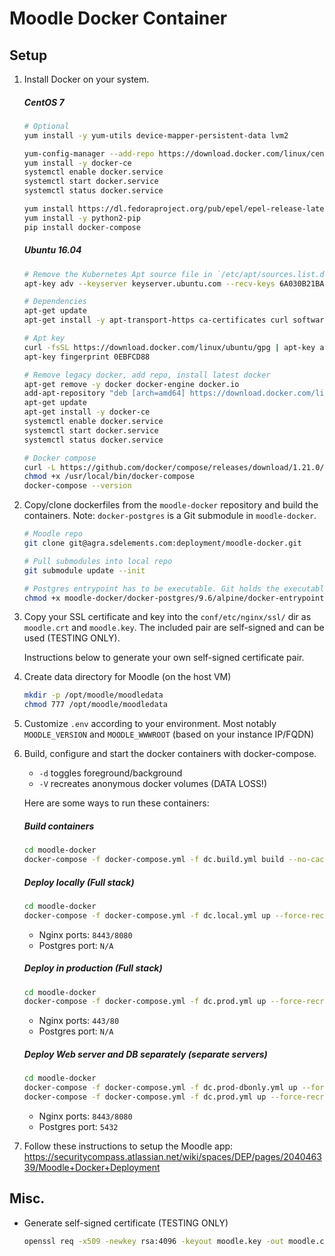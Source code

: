 # Moodle Docker Container

## Setup

1. Install Docker on your system.
    ##### CentOS 7
    ```bash
    # Optional
    yum install -y yum-utils device-mapper-persistent-data lvm2

    yum-config-manager --add-repo https://download.docker.com/linux/centos/docker-ce.repo
    yum install -y docker-ce
    systemctl enable docker.service
    systemctl start docker.service
    systemctl status docker.service

    yum install https://dl.fedoraproject.org/pub/epel/epel-release-latest-7.noarch.rpm
    yum install -y python2-pip
    pip install docker-compose
    ```

    ##### Ubuntu 16.04
    ```bash
    # Remove the Kubernetes Apt source file in `/etc/apt/sources.list.d` or add the Apt key if you require it
    apt-key adv --keyserver keyserver.ubuntu.com --recv-keys 6A030B21BA07F4FB

    # Dependencies
    apt-get update
    apt-get install -y apt-transport-https ca-certificates curl software-properties-common

    # Apt key
    curl -fsSL https://download.docker.com/linux/ubuntu/gpg | apt-key add -
    apt-key fingerprint 0EBFCD88

    # Remove legacy docker, add repo, install latest docker
    apt-get remove -y docker docker-engine docker.io
    add-apt-repository "deb [arch=amd64] https://download.docker.com/linux/ubuntu $(lsb_release -cs) stable"
    apt-get update
    apt-get install -y docker-ce
    systemctl enable docker.service
    systemctl start docker.service
    systemctl status docker.service

    # Docker compose
    curl -L https://github.com/docker/compose/releases/download/1.21.0/docker-compose-$(uname -s)-$(uname -m) -o /usr/local/bin/docker-compose
    chmod +x /usr/local/bin/docker-compose
    docker-compose --version
    ```

2. Copy/clone dockerfiles from the `moodle-docker` repository and build the containers. Note: `docker-postgres` is a Git submodule in `moodle-docker`.
    ```bash
    # Moodle repo
    git clone git@agra.sdelements.com:deployment/moodle-docker.git

    # Pull submodules into local repo
    git submodule update --init

    # Postgres entrypoint has to be executable. Git holds the executable bit but sometimes the file is created with incorrect permissions.
    chmod +x moodle-docker/docker-postgres/9.6/alpine/docker-entrypoint.sh
    ```

3. Copy your SSL certificate and key into the `conf/etc/nginx/ssl/` dir as `moodle.crt` and `moodle.key`. The included pair are self-signed and can be used (TESTING ONLY).

    Instructions below to generate your own self-signed certificate pair.

4. Create data directory for Moodle (on the host VM)
    ```bash
    mkdir -p /opt/moodle/moodledata
    chmod 777 /opt/moodle/moodledata
    ```

5. Customize `.env` according to your environment. Most notably `MOODLE_VERSION` and `MOODLE_WWWROOT` (based on your instance IP/FQDN)

6. Build, configure and start the docker containers with docker-compose.
    * `-d` toggles foreground/background
    * `-V` recreates anonymous docker volumes (DATA LOSS!)

    Here are some ways to run these containers:

    ##### Build containers
    ```bash
    cd moodle-docker
    docker-compose -f docker-compose.yml -f dc.build.yml build --no-cache
    ```

    ##### Deploy locally (Full stack)
    ```bash
    cd moodle-docker
    docker-compose -f docker-compose.yml -f dc.local.yml up --force-recreate --always-recreate-deps -d -V
    ```
    * Nginx ports: `8443/8080`
    * Postgres port: `N/A`

    ##### Deploy in production (Full stack)
    ```bash
    cd moodle-docker
    docker-compose -f docker-compose.yml -f dc.prod.yml up --force-recreate --always-recreate-deps -d -V
    ```
    * Nginx ports: `443/80`
    * Postgres port: `N/A`

    ##### Deploy Web server and DB separately (separate servers)
    ```bash
    cd moodle-docker
    docker-compose -f docker-compose.yml -f dc.prod-dbonly.yml up --force-recreate -d -V postgres
    docker-compose -f docker-compose.yml -f dc.prod.yml up --force-recreate --no-deps -d -V nginx-php-moodle
    ```
    * Nginx ports: `8443/8080`
    * Postgres port: `5432`

7. Follow these instructions to setup the Moodle app:
    https://securitycompass.atlassian.net/wiki/spaces/DEP/pages/204046339/Moodle+Docker+Deployment

## Misc.

* Generate self-signed certificate (TESTING ONLY)

    ```bash
    openssl req -x509 -newkey rsa:4096 -keyout moodle.key -out moodle.crt -days 365 -nodes -subj "/C=CA/ST=ON/L=Toronto/O=SC/OU=Org/CN=www.example.com"
    ```
